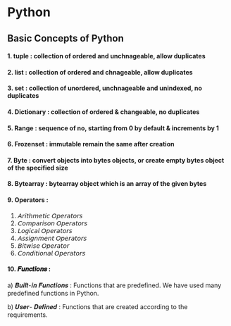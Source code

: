 # Python
## Basic Concepts of Python

#### 1. tuple : collection of ordered and unchnageable, allow duplicates
#### 2. list  : collection of ordered and chnageable, allow duplicates
#### 3. set   : collection of unordered, unchnageable and unindexed, no duplicates
#### 4. Dictionary : collection of ordered & changeable, no duplicates
#### 5. Range : sequence of no, starting from 0 by default & increments by 1
#### 6. Frozenset : immutable remain the same after creation
#### 7. Byte : convert objects into bytes objects, or create empty bytes object of the specified size
#### 8. Bytearray : bytearray object which is an array of the given bytes

#### 9. Operators : 
  1. 𝘈𝘳𝘪𝘵𝘩𝘮𝘦𝘵𝘪𝘤 𝘖𝘱𝘦𝘳𝘢𝘵𝘰𝘳𝘴
  2. 𝘊𝘰𝘮𝘱𝘢𝘳𝘪𝘴𝘰𝘯 𝘖𝘱𝘦𝘳𝘢𝘵𝘰𝘳𝘴
  3. 𝘓𝘰𝘨𝘪𝘤𝘢𝘭 𝘖𝘱𝘦𝘳𝘢𝘵𝘰𝘳𝘴
  4. 𝘈𝘴𝘴𝘪𝘨𝘯𝘮𝘦𝘯𝘵 𝘖𝘱𝘦𝘳𝘢𝘵𝘰𝘳𝘴
  5. 𝘉𝘪𝘵𝘸𝘪𝘴𝘦 𝘖𝘱𝘦𝘳𝘢𝘵𝘰𝘳
  6. 𝘊𝘰𝘯𝘥𝘪𝘵𝘪𝘰𝘯𝘢𝘭 𝘖𝘱𝘦𝘳𝘢𝘵𝘰𝘳𝘴

#### 10. 𝑭𝒖𝒏𝒄𝒕𝒊𝒐𝒏𝒔 : 
  a) 𝑩𝒖𝒊𝒍𝒕-𝒊𝒏 𝑭𝒖𝒏𝒄𝒕𝒊𝒐𝒏𝒔 : Functions that are predefined. We have used many predefined functions in Python.
  
  b) 𝑼𝒔𝒆𝒓- 𝑫𝒆𝒇𝒊𝒏𝒆𝒅 : Functions that are created according to the requirements.
